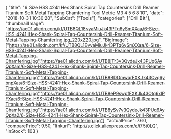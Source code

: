 {
	"title": "6 Size HSS 4241 Hex Shank Spiral Tap Countersink Drill Reamer Titanium Soft Metal Tapping Chamfering Tool Metric M3 4 5 6 8 10",
	"date": "2018-10-31 10:30:20",
	"SubCat": ["Tools"],
	"categories": ["Drill Bit"],
	"thumbnailImage": "https://ae01.alicdn.com/kf/UTB8QL18vyaMiuJk43PTq6ySmXXaa/6-Size-HSS-4241-Hex-Shank-Spiral-Tap-Countersink-Drill-Reamer-Titanium-Soft-Metal-Tapping-Chamfering.jpg_220x220.jpg",
	"BigImage": ["https://ae01.alicdn.com/kf/UTB8QL18vyaMiuJk43PTq6ySmXXaa/6-Size-HSS-4241-Hex-Shank-Spiral-Tap-Countersink-Drill-Reamer-Titanium-Soft-Metal-Tapping-Chamfering.jpg","https://ae01.alicdn.com/kf/UTB8jTr3v3QydeJk43PUq6AyQpXam/6-Size-HSS-4241-Hex-Shank-Spiral-Tap-Countersink-Drill-Reamer-Titanium-Soft-Metal-Tapping-Chamfering.jpg","https://ae01.alicdn.com/kf/UTB8BDOmwqrFXKJk43Ovq6ybnpXas/6-Size-HSS-4241-Hex-Shank-Spiral-Tap-Countersink-Drill-Reamer-Titanium-Soft-Metal-Tapping-Chamfering.jpg","https://ae01.alicdn.com/kf/UTB8eP9swpfFXKJk43Otq6xIPFXac/6-Size-HSS-4241-Hex-Shank-Spiral-Tap-Countersink-Drill-Reamer-Titanium-Soft-Metal-Tapping-Chamfering.jpg","https://ae01.alicdn.com/kf/UTB8ySv7v3QydeJk43PUq6AyQpXa2/6-Size-HSS-4241-Hex-Shank-Spiral-Tap-Countersink-Drill-Reamer-Titanium-Soft-Metal-Tapping-Chamfering.jpg"],
	"actualPrice": 7.60,
	"comparePrice": 9.50,
	"linkurl": "http://s.click.aliexpress.com/e/i75t0LQ",
	"inStock": 103
}
